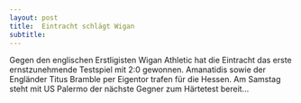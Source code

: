 ```yaml
---
layout: post
title:  Eintracht schlägt Wigan
subtitle:  
---
```


Gegen den englischen Erstligisten Wigan Athletic hat die Eintracht das erste ernstzunehmende Testspiel mit 2:0 gewonnen. Amanatidis sowie der Engländer Titus Bramble per Eigentor trafen für die Hessen. Am Samstag steht mit US Palermo der nächste Gegner zum Härtetest bereit...


